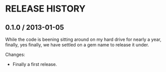 # RELEASE HISTORY

## 0.1.0 / 2013-01-05

While the code is beening sitting around on my hard drive for nearly
a year, finally, yes finally, we have settled on a gem name to release
it under.

Changes:

* Finally a first release.
